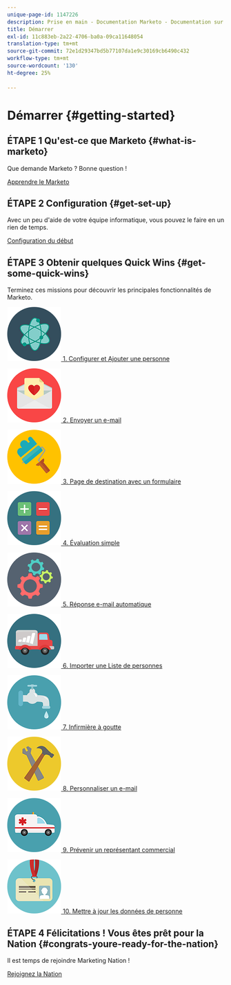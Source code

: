 ```yaml
---
unique-page-id: 1147226
description: Prise en main - Documentation Marketo - Documentation sur le produit
title: Démarrer
exl-id: 11c883eb-2a22-4706-ba0a-09ca11648054
translation-type: tm+mt
source-git-commit: 72e1d29347bd5b77107da1e9c30169cb6490c432
workflow-type: tm+mt
source-wordcount: '130'
ht-degree: 25%

---
```


# Démarrer {#getting-started}

## ÉTAPE 1 Qu&#39;est-ce que Marketo {#what-is-marketo}

Que demande Marketo ? Bonne question !

[Apprendre le Marketo](/help/marketo/getting-started/what-is-marketo.md)

## ÉTAPE 2 Configuration {#get-set-up}

Avec un peu d&#39;aide de votre équipe informatique, vous pouvez le faire en un rien de temps.

[Configuration du début](/help/marketo/getting-started/setup-steps.md)

## ÉTAPE 3 Obtenir quelques Quick Wins {#get-some-quick-wins}

Terminez ces missions pour découvrir les principales fonctionnalités de Marketo.

[![](/help/marketo/getting-started/assets/getting-started-1.png) 1. Configurer et Ajouter une personne](https://docs.marketo.com/pages/viewpage.action?pageId=2359351)

[![](/help/marketo/getting-started/assets/getting-started-2.png) 2. Envoyer un e-mail](getting-started/quick-wins/send-an-email.md)

[![](/help/marketo/getting-started/assets/getting-started-3.png) 3. Page de destination avec un formulaire](getting-started/quick-wins/landing-page-with-a-form.md)

[![](/help/marketo/getting-started/assets/getting-started-4.png) 4. Évaluation simple](getting-started/quick-wins/simple-scoring.md)

[![](/help/marketo/getting-started/assets/getting-started-5.png) 5. Réponse e-mail automatique](getting-started/quick-wins/email-auto-response.md)

[![](/help/marketo/getting-started/assets/getting-started-6.png) 6. Importer une Liste de personnes](getting-started/quick-wins/import-a-list-of-people.md)

[![](/help/marketo/getting-started/assets/getting-started-7.png) 7. Infirmière à goutte](getting-started/quick-wins/drip-drip-nurture.md)

[![](/help/marketo/getting-started/assets/getting-started-8.png) 8. Personnaliser un e-mail](getting-started/quick-wins/personalize-an-email.md)

[![](/help/marketo/getting-started/assets/getting-started-9.png) 9. Prévenir un représentant commercial](getting-started/quick-wins/alert-the-sales-rep.md)

[![](/help/marketo/getting-started/assets/getting-started-10.png) 10. Mettre à jour les données de personne](getting-started/quick-wins/update-person-data.md)

## ÉTAPE 4 Félicitations ! Vous êtes prêt pour la Nation {#congrats-youre-ready-for-the-nation}

Il est temps de rejoindre Marketing Nation !

[Rejoignez la Nation](https://nation.marketo.com)
